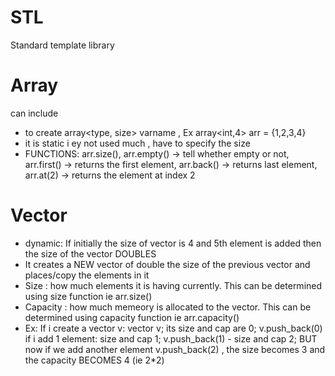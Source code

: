 # STL
Standard template library

# Array 
can include<array>
- to create array<type, size> varname , Ex array<int,4> arr = {1,2,3,4}
- it is static i ey not used much , have to specify the size
- FUNCTIONS: arr.size(), 
    arr.empty() -> tell whether empty or not, 
    arr.first() -> returns the first element, 
    arr.back() -> returns last element, 
    arr.at(2) -> returns the element at index 2

# Vector 
- dynamic: If initially the size of vector is 4 and 5th element is added then the size of the vector DOUBLES
- It creates a NEW vector of double the size of the previous vector and places/copy the elements in it
- Size : how much elements it is having currently. This can be determined using size function ie arr.size()
- Capacity : how much memeory is allocated to the vector. This can be determined using capacity function ie arr.capacity()
- Ex: If i create a vector v: vector<int> v; its size and cap are 0; v.push_back(0) if i add 1 element: size and cap 1; v.push_back(1) - size and cap 2; BUT now if we add another element v.push_back(2) , the size becomes 3 and the capacity BECOMES 4 (ie 2*2)